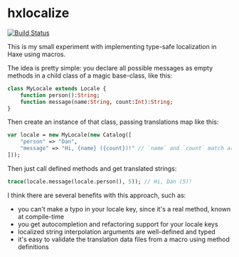 # hxlocalize

[![Build Status](https://travis-ci.org/nadako/hxlocalize.svg?branch=master)](https://travis-ci.org/nadako/hxlocalize)

This is my small experiment with implementing type-safe localization in Haxe using macros.

The idea is pretty simple: you declare all possible messages as empty methods in a child class of a magic base-class, like this:

```haxe
class MyLocale extends Locale {
    function person():String;
    function message(name:String, count:Int):String;
}
```

Then create an instance of that class, passing translations map like this:

```haxe
var locale = new MyLocale(new Catalog([
    "person" => "Dan",
    "message" => "Hi, {name} ({count})!" // `name` and `count` match argument names
]));
```

Then just call defined methods and get translated strings:

```haxe
trace(locale.message(locale.person(), 5)); // Hi, Dan (5)!
```

I think there are several benefits with this approach, such as:

 * you can't make a typo in your locale key, since it's a real method, known at compile-time
 * you get autocompletion and refactoring support for your locale keys
 * localized string interpolation arguments are well-defined and typed
 * it's easy to validate the translation data files from a macro using method definitions
